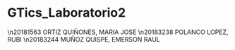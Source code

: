# GTics_Laboratorio2
\n20181563	ORTIZ QUIÑONES, MARIA JOSE
\n20183238	POLANCO LOPEZ, RUBI
\n20183244	MUÑOZ QUISPE, EMERSON RAUL
